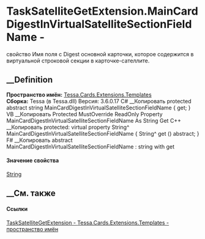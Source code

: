 # TaskSatelliteGetExtension.MainCardDigestInVirtualSatelliteSectionFieldName -
свойство
Имя поля с Digest основной карточки, которое содержится в виртуальной
строковой секции в карточке-сателлите.
## __Definition
 **Пространство имён:**
[Tessa.Cards.Extensions.Templates](N_Tessa_Cards_Extensions_Templates.htm)  
 **Сборка:** Tessa (в Tessa.dll) Версия: 3.6.0.17
C# __Копировать
     protected abstract string MainCardDigestInVirtualSatelliteSectionFieldName { get; }
VB __Копировать
     Protected MustOverride ReadOnly Property MainCardDigestInVirtualSatelliteSectionFieldName As String
    	Get
C++ __Копировать
     protected:
    virtual property String^ MainCardDigestInVirtualSatelliteSectionFieldName {
    	String^ get () abstract;
    }
F# __Копировать
     abstract MainCardDigestInVirtualSatelliteSectionFieldName : string with get
#### Значение свойства
[String](https://learn.microsoft.com/dotnet/api/system.string)
##  __См. также
#### Ссылки
[TaskSatelliteGetExtension -
](T_Tessa_Cards_Extensions_Templates_TaskSatelliteGetExtension.htm)
[Tessa.Cards.Extensions.Templates - пространство
имён](N_Tessa_Cards_Extensions_Templates.htm)
